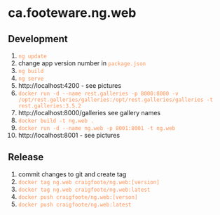 # ca.footeware.ng.web

<style>
    code {
        background-color: transparent;
        color: #ff9154
    }
</style>

## Development

1. `ng update`
1. change app version number in `package.json`
1. `ng build`
1. `ng serve`
1. http://localhost:4200 - see pictures 
1. `docker run -d --name rest.galleries -p 8000:8000 -v /opt/rest.galleries/galleries:/opt/rest.galleries/galleries -t rest.galleries:3.5.2`
1. http://localhost:8000/galleries see gallery names
1. `docker build -t ng.web .`
1. `docker run -d --name ng.web -p 8001:8001 -t ng.web`
1. http://localhost:8001 - see pictures

## Release

1. commit changes to git and create tag
1. `docker tag ng.web craigfoote/ng.web:[version]`
1. `docker tag ng.web craigfoote/ng.web:latest`
1. `docker push craigfoote/ng.web:[verson]`
1. `docker push craigfoote/ng.web:latest`
